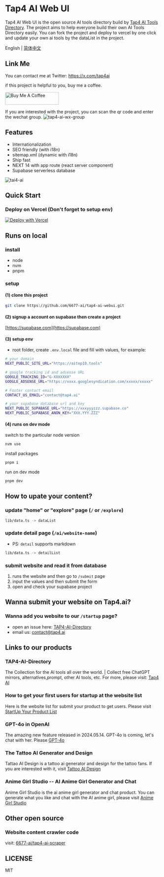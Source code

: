 # Tap4 AI Web UI
Tap4 AI Web UI is the open source AI tools directory build by [Tap4 AI Tools Directory](https://tap4.ai). The project aims to help everyone build their own AI Tools Directory easily. You can fork the project and deploy to vercel by one click and update your own ai tools by the dataList in the project.

English | [简体中文](https://github.com/6677-ai/tap4-ai-webui/blob/main/README.zh-CN.md)

## Link Me

You can contact me at Twitter: https://x.com/tap4ai

if this project is helpful to you, buy me a coffee.

<a href="https://www.buymeacoffee.com/tap4ai0o" target="_blank"><img src="https://cdn.buymeacoffee.com/buttons/default-orange.png" alt="Buy Me A Coffee" height="41" width="174"></a>

If you are interested with the project, you can scan the qr code and enter the wechat group.
![tap4-ai-wx-group](./public/images/640.png)


## Features
- Internationalization
- SEO friendly (with i18n)
- sitemap.xml (dynamic with i18n)
- Ship fast
- NEXT 14 with app route (react server component)
- Supabase serverless database

![tai4-ai](./public/images/tap4-ai.png)


## Quick Start

### Deploy on Vercel **(Don't forget to setup env)**
[![Deploy with Vercel](https://vercel.com/button)](https://vercel.com/new/clone?repository-url=https%3A%2F%2Fgithub.com%2F6677-ai%2Ftap4-ai-webui.git&env=NEXT_PUBLIC_SITE_URL,GOOGLE_TRACKING_ID,GOOGLE_ADSENSE_URL,CONTACT_US_EMAIL,NEXT_PUBLIC_SUPABASE_URL,NEXT_PUBLIC_SUPABASE_ANON_KEY&project-name=tap4-ai)

## Runs on local
### install
- node
- nvm
- pnpm

### setup
#### (1) clone this project
```sh
git clone https://github.com/6677-ai/tap4-ai-webui.git
```

#### (2) signup a account on supabase then create a project
[https://supabase.com](https://supabase.com)

#### (3) setup env
- root folder, create `.env.local` file and fill with values, for example:
```sh
# your domain
NEXT_PUBLIC_SITE_URL="https://aitop10.tools"

# google tracking id and adsense URL
GOOGLE_TRACKING_ID="G-XXXXXXX"
GOOGLE_ADSENSE_URL="https://xxxx.googlesyndication.com/xxxxx/xxxxx"

# Footer contact email
CONTACT_US_EMAIL="contact@tap4.ai"

# your supabase database url and key
NEXT_PUBLIC_SUPABASE_URL="https://xxxyyyzzz.supabase.co"
NEXT_PUBLIC_SUPABASE_ANON_KEY="XXX.YYY.ZZZ"
```
#### (4) runs on dev mode
switch to the particular node version
```sh
nvm use
```
install packages
```sh 
pnpm i 
```
run on dev mode
```sh
pnpm dev
```

## How to upate your content?
### update "home" or "explore" page (`/` or `/explore`)
```sh
lib/data.ts -> dataList
```

### update detail page (`/ai/website-name`)
- PS: `detail` supports markdown
```sh
lib/data.ts -> detailList
```
### submit website and read it from database
1. runs the website and then go to `/submit` page
2. input the values and then submit the form
3. open and check your supabase project

## Wanna submit your website on Tap4.ai?
### Wanna add you website to our `/startup` page?
- open an issue here: [TAP4-AI-Directory](https://github.com/6677-ai/TAP4-AI-Directory/issues)
- email us: contact@tap4.ai

## Links to our products
### TAP4-AI-Directory
The Collection for the AI tools all over the world. | Collect free ChatGPT mirrors, alternatives,prompt, other AI tools, etc. For more, please visit: [Tap4 AI](https://tap4.ai)

### How to get your first users for startup at the website list
Here is the website list for submit your product to get users. Please visit [StartUp Your Product List](https://github.com/6677-ai/TAP4-AI-Directory/blob/main/Startup-Your-Product-List.md)

### GPT-4o in OpenAI
The amazing new feature released in 2024.05.14. GPT-4o is coming, let's chat with her. Please [GPT-4o](https://openai.com/index/hello-gpt-4o/)

### The Tattoo AI Generator and Design
Tattao AI Design is a tattoo ai generator and design for the tattoo fans. If you are interested with it, visit [Tattoo AI Design](https://tattooai.design)

### Anime Girl Studio -- AI Anime Girl Generator and Chat
Anime Girl Studio is the ai anime girl generator and chat product. You can generate what you like and chat with the AI anime girl, please visit [Anime Girl Studio](https://animegirl.studio)

## Other open source
### Website content crawler code
visit: [6677-ai/tap4-ai-scraper](https://github.com/6677-ai/tap4-ai-scraper)

## LICENSE
MIT
